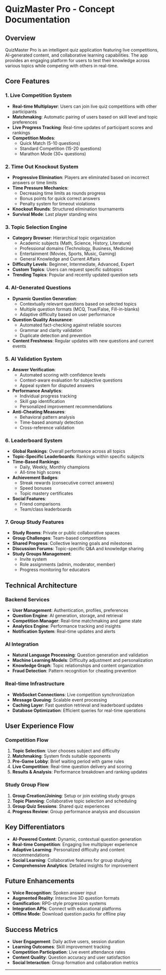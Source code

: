 # QuizMaster Pro - Concept Documentation

## Overview
QuizMaster Pro is an intelligent quiz application featuring live competitions, AI-generated content, and collaborative learning capabilities. The app provides an engaging platform for users to test their knowledge across various topics while competing with others in real-time.

## Core Features

### 1. Live Competition System
- **Real-time Multiplayer**: Users can join live quiz competitions with other participants
- **Matchmaking**: Automatic pairing of users based on skill level and topic preferences
- **Live Progress Tracking**: Real-time updates of participant scores and rankings
- **Competition Modes**:
  - Quick Match (5-10 questions)
  - Standard Competition (15-20 questions)
  - Marathon Mode (30+ questions)

### 2. Time Out Knockout System
- **Progressive Elimination**: Players are eliminated based on incorrect answers or time limits
- **Time Pressure Mechanics**: 
  - Decreasing time limits as rounds progress
  - Bonus points for quick correct answers
  - Penalty system for timeout violations
- **Knockout Rounds**: Structured elimination tournaments
- **Survival Mode**: Last player standing wins

### 3. Topic Selection Engine
- **Category Browser**: Hierarchical topic organization
  - Academic subjects (Math, Science, History, Literature)
  - Professional domains (Technology, Business, Medicine)
  - Entertainment (Movies, Sports, Music, Gaming)
  - General Knowledge and Current Affairs
- **Difficulty Levels**: Beginner, Intermediate, Advanced, Expert
- **Custom Topics**: Users can request specific subtopics
- **Trending Topics**: Popular and recently updated question sets

### 4. AI-Generated Questions
- **Dynamic Question Generation**: 
  - Contextually relevant questions based on selected topics
  - Multiple question formats (MCQ, True/False, Fill-in-blanks)
  - Adaptive difficulty based on user performance
- **Question Quality Assurance**:
  - Automated fact-checking against reliable sources
  - Grammar and clarity validation
  - Duplicate detection and prevention
- **Content Freshness**: Regular updates with new questions and current events

### 5. AI Validation System
- **Answer Verification**: 
  - Automated scoring with confidence levels
  - Context-aware evaluation for subjective questions
  - Appeal system for disputed answers
- **Performance Analytics**:
  - Individual progress tracking
  - Skill gap identification
  - Personalized improvement recommendations
- **Anti-Cheating Measures**:
  - Behavioral pattern analysis
  - Time-based anomaly detection
  - Cross-reference validation

### 6. Leaderboard System
- **Global Rankings**: Overall performance across all topics
- **Topic-Specific Leaderboards**: Rankings within specific subjects
- **Time-Based Rankings**:
  - Daily, Weekly, Monthly champions
  - All-time high scores
- **Achievement Badges**:
  - Streak rewards (consecutive correct answers)
  - Speed bonuses
  - Topic mastery certificates
- **Social Features**:
  - Friend comparisons
  - Team/class leaderboards

### 7. Group Study Features
- **Study Rooms**: Private or public collaborative spaces
- **Group Challenges**: Team-based competitions
- **Shared Progress**: Collective learning goals and milestones
- **Discussion Forums**: Topic-specific Q&A and knowledge sharing
- **Study Groups Management**:
  - Invite system
  - Role assignments (admin, moderator, member)
  - Progress monitoring for educators

## Technical Architecture

### Backend Services
- **User Management**: Authentication, profiles, preferences
- **Question Engine**: AI generation, storage, and retrieval
- **Competition Manager**: Real-time matchmaking and game state
- **Analytics Engine**: Performance tracking and insights
- **Notification System**: Real-time updates and alerts

### AI Integration
- **Natural Language Processing**: Question generation and validation
- **Machine Learning Models**: Difficulty adjustment and personalization
- **Knowledge Graph**: Topic relationships and content organization
- **Fraud Detection**: Pattern recognition for cheating prevention

### Real-time Infrastructure
- **WebSocket Connections**: Live competition synchronization
- **Message Queuing**: Scalable event processing
- **Caching Layer**: Fast question retrieval and leaderboard updates
- **Database Optimization**: Efficient queries for real-time operations

## User Experience Flow

### Competition Flow
1. **Topic Selection**: User chooses subject and difficulty
2. **Matchmaking**: System finds suitable opponents
3. **Pre-Game Lobby**: Brief waiting period with game rules
4. **Live Competition**: Real-time question delivery and scoring
5. **Results & Analysis**: Performance breakdown and ranking updates

### Study Group Flow
1. **Group Creation/Joining**: Setup or join existing study groups
2. **Topic Planning**: Collaborative topic selection and scheduling
3. **Group Quiz Sessions**: Shared quiz experiences
4. **Progress Review**: Group performance analysis and discussion

## Key Differentiators
- **AI-Powered Content**: Dynamic, contextual question generation
- **Real-time Competition**: Engaging live multiplayer experience
- **Adaptive Learning**: Personalized difficulty and content recommendations
- **Social Learning**: Collaborative features for group studying
- **Comprehensive Analytics**: Detailed insights for improvement

## Future Enhancements
- **Voice Recognition**: Spoken answer input
- **Augmented Reality**: Interactive 3D question formats
- **Gamification**: RPG-style progression systems
- **Integration APIs**: Connect with educational platforms
- **Offline Mode**: Download question packs for offline play

## Success Metrics
- **User Engagement**: Daily active users, session duration
- **Learning Outcomes**: Skill improvement tracking
- **Competition Participation**: Live event attendance rates
- **Content Quality**: Question accuracy and user satisfaction
- **Social Interaction**: Group formation and collaboration metrics

---
